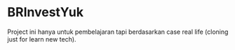 # BRInvestYuk

Project ini hanya untuk pembelajaran tapi berdasarkan case real life (cloning just for learn new tech).